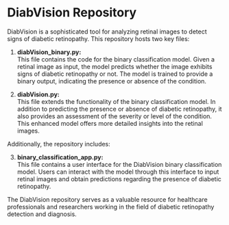 # DiabVision Repository

DiabVision is a sophisticated tool for analyzing retinal images to detect signs of diabetic retinopathy. This repository hosts two key files:

1. **diabVision_binary.py:**  
   This file contains the code for the binary classification model. Given a retinal image as input, the model predicts whether the image exhibits signs of diabetic retinopathy or not. The model is trained to provide a binary output, indicating the presence or absence of the condition.

2. **diabVision.py:**  
   This file extends the functionality of the binary classification model. In addition to predicting the presence or absence of diabetic retinopathy, it also provides an assessment of the severity or level of the condition. This enhanced model offers more detailed insights into the retinal images.

Additionally, the repository includes:

3. **binary_classification_app.py:**  
   This file contains a user interface for the DiabVision binary classification model. Users can interact with the model through this interface to input retinal images and obtain predictions regarding the presence of diabetic retinopathy.

The DiabVision repository serves as a valuable resource for healthcare professionals and researchers working in the field of diabetic retinopathy detection and diagnosis.
